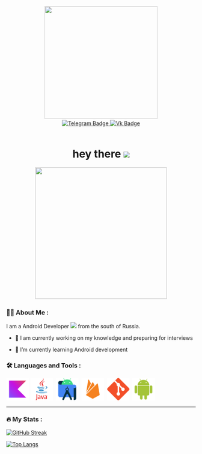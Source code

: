 <div id="header" align="center">
  <img src="https://media.giphy.com/media/VOPK1BqsMEJRS/giphy.gif" height="300" width="300"/>

<div id="badges">
  <a href="https://t.me/frvAL0n">
    <img src="https://img.shields.io/badge/Telegram-blue?style=for-the-badge&logo=telegram&logoColor=white" alt="Telegram Badge"/>
  </a>
  <a href="https://vk.com/4reveral1">
    <img src="https://img.shields.io/badge/Vk-red?style=for-the-badge&logo=vk&logoColor=white" alt="Vk Badge"/>
  </a>
  </div>
  
  <img src="https://komarev.com/ghpvc/?username=c0de-Mach1nes&style=flat-square&color=blue" alt=""/>

  <h1>
    hey there
    <img src="https://media.giphy.com/media/hvRJCLFzcasrR4ia7z/giphy.gif" width="30px"/>
  </h1>
</div>


<div align="center">
  <img src="https://media.giphy.com/media/QzZAkPErhJKDe/giphy.gif" width="350" height="350"/>
</div>

### :woman_technologist: About Me :
I am a Android Developer <img src="https://media.giphy.com/media/WUlplcMpOCEmTGBtBW/giphy.gif" width="30"> from the south of Russia.
- :telescope: I am currently working on my knowledge and preparing for interviews 

- :seedling: I’m currently learning Android development

### :hammer_and_wrench: Languages and Tools :

</div>

<div>
  <img src="https://github.com/devicons/devicon/blob/master/icons/kotlin/kotlin-original.svg" title="Kotlin" **alt="Kotlin" width="60" height="60"/>
  <img src="https://github.com/devicons/devicon/blob/master/icons/java/java-original-wordmark.svg" title="Java" alt="Java" width="60" height="60"/>&nbsp; 
  <img src="https://github.com/devicons/devicon/blob/master/icons/androidstudio/androidstudio-original.svg" title="Android studio" **alt="Android studio" width="60" height="60"/>&nbsp;
  <img src="https://github.com/devicons/devicon/blob/master/icons/firebase/firebase-plain.svg" title="Firebase" alt="Firebase" width="60" height="60"/>&nbsp;
  <img src="https://github.com/devicons/devicon/blob/master/icons/git/git-original.svg" title="Git" **alt="Git" width="60" height="60"/>&nbsp;
  <img src="https://github.com/devicons/devicon/blob/master/icons/android/android-original.svg" title="Android" **alt="Android" width="60" height="60"/>&nbsp;
</div>

---

### :fire: My Stats :
[![GitHub Streak](http://github-readme-streak-stats.herokuapp.com?user=muradmur&theme=dark&hide_border=true&border_radius=5&mode=weekly)](https://git.io/streak-stats)

[![Top Langs](https://github-readme-stats.vercel.app/api/top-langs/?username=muradmur&layout=compact&theme=vision-friendly-dark)](https://github.com/anuraghazra/github-readme-stats)

